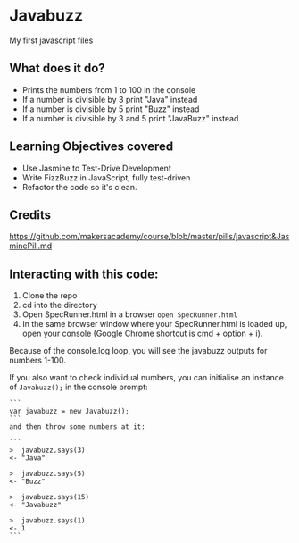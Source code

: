 # Javabuzz
My first javascript files

## What does it do?
- Prints the numbers from 1 to 100 in the console
- If a number is divisible by 3 print "Java" instead
- If a number is divisible by 5 print "Buzz" instead
- If a number is divisible by 3 and 5 print "JavaBuzz" instead

## Learning Objectives covered
- Use Jasmine to Test-Drive Development
- Write FizzBuzz in JavaScript, fully test-driven
- Refactor the code so it's clean.

## Credits
https://github.com/makersacademy/course/blob/master/pills/javascript&JasminePill.md 

## Interacting with this code:
1. Clone the repo 
2. cd into the directory
3. Open SpecRunner.html in a browser `open SpecRunner.html`
4. In the same browser window where your SpecRunner.html is loaded up, open your console (Google Chrome shortcut is cmd + option + i). 
  
  Because of the console.log loop, you will see the javabuzz outputs for numbers 1-100. 
  
  If you also want to check individual numbers, you can initialise an instance of `Javabuzz();`  in the console prompt:

    ```
    var javabuzz = new Javabuzz();
    ```
    and then throw some numbers at it:

    ```
    >  javabuzz.says(3)
    <- "Java"

    >  javabuzz.says(5)
    <- "Buzz"

    >  javabuzz.says(15)
    <- "Javabuzz"

    >  javabuzz.says(1)
    <- 1
    ```

